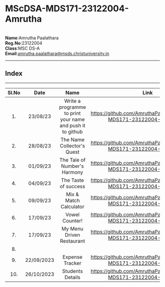 # MScDSA-MDS171-23122004-Amrutha
 <br>**Name**:Amrutha Paalathara 
 <br> **Reg.No**:23122004  
 **Class**:MSC DS-A  
 **Email**:amrutha.paalathara@msds.christuniversity.in
 ******
 ## Index
 *****
 |**Sl.No**|**Date**|**Name**|**Link**|
 |:-------:|:--------:|:-------:|:------:|
 |1.|23/08/23|Write a programme to print your name and push it to github|https://github.com/AmruthaPaalathara/MScDSA-MDS171-23122004-Amrutha.git|
 |2.|28/08/23|The Name Collector's Quest|https://github.com/AmruthaPaalathara/MScDSA-MDS171-23122004-Amrutha.git|
 |3.|01/09/23|The Tale of Number's Harmony|https://github.com/AmruthaPaalathara/MScDSA-MDS171-23122004-Amrutha.git|
 |4.|04/09/23|The Taste of success|https://github.com/AmruthaPaalathara/MScDSA-MDS171-23122004-Amrutha.git|
 |5.|09/09/23|Mix & Match Calculator|https://github.com/AmruthaPaalathara/MScDSA-MDS171-23122004-Amrutha.git|
 |6.|17/09/23|Vowel Counter!|https://github.com/AmruthaPaalathara/MScDSA-MDS171-23122004-Amrutha.git|
 |7.|17/09/23|My Menu Driven Restaurant|https://github.com/AmruthaPaalathara/MScDSA-MDS171-23122004-Amrutha.git|
 |8.|
 |9.|22/09/2023|Expense Tracker|https://github.com/AmruthaPaalathara/MScDSA-MDS171-23122004-Amrutha.git|
 |10.|26/10/2023|Students Details|https://github.com/AmruthaPaalathara/MScDSA-MDS171-23122004-Amrutha.git|
